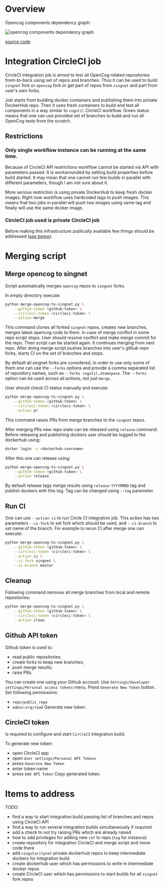 # Overview

Opencog components dependency graph:

![opencog components dependency graph](https://www.planttext.com/api/plantuml/svg/XLHBRjmm3Dth5Bg0qdtHHO3q0Dq7NN1irX567rUY1q6Athsq9C-G1e8EC93u-FWH-U3dIb1eYy4OyXJG_e3f2WjMw-nBZcjEcCX-zx0KYCPCToXFwtKHzgibhEHc8AX8rVwqK1jq889RCE2xMNibE-VfYiN-CPP_Cc5UCKrv-J9ET-4yFUz0Tk3Jg5P4qNlPp_XhhiIKga8EyB-zpNXJWMoRl-B936taWq1YhYY70fHZvPcWmBOYhUWJ5ZLoMBox-Dmhiy5txQ-kbHc4UgvvuLxV8fIhN6n_W402GaagBxuJbWJ1KSw1ioldyiP3SvVYPrwkTWL8oyOxTosbJuloSzMAvQRU24Hy-2phhq5QDryt2Fu3JgnNk-x19JcVvaC90sg8uBQvauzeJDEr_UQS4faKidJkQ-v24s3NcGXlpeS2sjamkVC7shTqKk29VxyTkU-J6xV1FwQd-UVSNtlcf_exs5ybHnkXyfnEKRiQDJ8aTmA7p3JwaDgzATcAuUJzyKtaSfAADiw6TLqUWRig-A_OUXfQARez9Gpj4k9unZJpj_8V)

[source code](https://www.planttext.com/?text=XLHBRjmm3Dth5Bg0qdtHHO3q0Dq7NN1irX567rUY1q6Athsq9C-G1e8EC93u-FWH-U3dIb1eYy4OyXJG_e3f2WjMw-nBZcjEcCX-zx0KYCPCToXFwtKHzgibhEHc8AX8rVwqK1jq889RCE2xMNibE-VfYiN-CPP_Cc5UCKrv-J9ET-4yFUz0Tk3Jg5P4qNlPp_XhhiIKga8EyB-zpNXJWMoRl-B936taWq1YhYY70fHZvPcWmBOYhUWJ5ZLoMBox-Dmhiy5txQ-kbHc4UgvvuLxV8fIhN6n_W402GaagBxuJbWJ1KSw1ioldyiP3SvVYPrwkTWL8oyOxTosbJuloSzMAvQRU24Hy-2phhq5QDryt2Fu3JgnNk-x19JcVvaC90sg8uBQvauzeJDEr_UQS4faKidJkQ-v24s3NcGXlpeS2sjamkVC7shTqKk29VxyTkU-J6xV1FwQd-UVSNtlcf_exs5ybHnkXyfnEKRiQDJ8aTmA7p3JwaDgzATcAuUJzyKtaSfAADiw6TLqUWRig-A_OUXfQARez9Gpj4k9unZJpj_8V)

# Integration CircleCI job

CircleCI integration job is aimed to test all OpenCog related repositories
front-to-back using set of repos and branches. Thus it can be used to build
`singnet` fork or `opencog` fork or get part of repos from `singnet` and part
from user's own forks.

Job starts from building docker containers and publishing them into private
DockerHub repo. Then it uses fresh containers to build and test all components
in a way similar to `cogutil` CircleCI workflow. Green status means that one
can use provided set of branches to build and run all OpenCog tests from the
scratch.

## Restrictions

### Only single workflow instance can be running at the same time.

Because of CircleCI API restrictions workflow cannot be started via API with
parameters passed. It is workarounded by setting build properties before build
started. It may mean that one cannot run few builds in parallel with different
parameters, though I am not sure about it.

More serious restriction is using private DockerHub to keep fresh docker
images. Right now workflow uses hardcoded tags to push images. This means that
two jobs in parallel will push two images using same tag and finally will use
the same docker image.

### CircleCI job used is private CircleCI job

Before making this infrastructure publically available few things should be
addressed ([see below](#items-to-address)).

# Merging script

## Merge opencog to singnet

Script automatically merges `opencog` repos to `singnet` forks.

In empty directory execute:
```sh
python merge-opencog-to-singnet.py \
	--github-token <github-token> \
	--circleci-token <circleci-token> \
	--action merge
```

This command clones all forked `singnet` repos, creates new branches, merges
latest opencog code to them. In case of merge conflict in some repo script
stops. User should resolve conflict and make merge commit for the repo. Then
script can be started again. It continues merging from next repo. After
doing merge script pushes branches into user's github repo forks, starts CI on
the set of branches and stops.

By default all singnet forks are considered, in order to use only some
of them one can use the `--forks` options and provide a comma
separated list of repository names, such as `--forks cogutil,atomspace`.
The `--forks` option can be used across all actions, not just `merge`.

User should check CI status manually and execute:
```sh
python merge-opencog-to-singnet.py \
	--github-token <github-token> \
	--circleci-token <circleci-token> \
	--action pr
```
This command raises PRs from merge branches to the `singnet` repos.

After merging PRs new repo state can be released using `release` command.
Before releasing and publishing dockers user should be logged to the dockerhub
using:
```sh
docker login -u <dockerhub-username>
```
After this one can release using:
```sh
python merge-opencog-to-singnet.py \
	--github-token <github-token> \
	--action release
```
By default release tags merge results using `release-YYYYMMDD` tag and
publish dockers with this tag. Tag can be changed using `--tag` parameter.

## Run CI

One can use `--action ci` to run Circle CI integration job. This action has two
parameters `--ci-fork` to set fork which should be used, and `--ci-branch` to
set name of the branch. For example to rerun CI after merge one can execute:

```sh
python merge-opencog-to-singnet.py \
	--github-token <github-token> \
	--circleci-token <circleci-token> \
	--action ci \
	--ci-fork singnet \
	--ci-branch master
```

## Cleanup

Following command removes all merge branches from local and remote
repositories:
```sh
python merge-opencog-to-singnet.py \
	--github-token <github-token> \
	--circleci-token <circleci-token> \
	--action clean
```

## Github API token

Github token is used to:
- read public repositories;
- create forks to keep new branches;
- push merge results;
- raise PRs.

You can create one using your Github account.
Use `Settings/Developer settings/Personal access tokens` menu.
Press `Generate New Token` button.
Set following permissions:
- `repo/public_repo`
- `admin:org/read`
Generate new token.

## CircleCI token

Is required to configure and start `CircleCI` integration build.

To generate new token:
- open CircleCI app
- open `User settings/Personal API Tokens`
- press `Generate New Token`
- enter token name
- press `Add API Token`
Copy generated token.

# Items to address

TODO:
- find a way to start integration build passing list of branches and repos
  using CircleCI API
- find a way to run several integration builds simultaneously if required
- add a check to not try raising PRs which are already raised
- how to add privileges for adding new `ref` to repo (`tag` for instance)
- create repository for integration CircleCI and merge script and move code
  there
- add `singularitynet` private dockerhub repos to keep intermediate dockers for
  integration build
- create dockerhub user which has permissions to write in intermediate docker
  repos
- create CircleCI user which has permissions to start builds for all `singnet`
  fork repos

